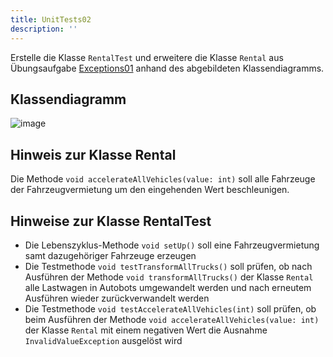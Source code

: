 ```yaml
---
title: UnitTests02
description: ''
---
```


Erstelle die Klasse `RentalTest` und erweitere die Klasse `Rental` aus Übungsaufgabe [Exceptions01](../exceptions/exceptions01.md) anhand des abgebildeten Klassendiagramms.

## Klassendiagramm
![image](https://user-images.githubusercontent.com/47243617/209158670-4f8867ce-fbb1-4a4e-b842-f47c1b4038df.png)

## Hinweis zur Klasse Rental
Die Methode `void accelerateAllVehicles(value: int)` soll alle Fahrzeuge der Fahrzeugvermietung um den eingehenden Wert beschleunigen.

## Hinweise zur Klasse RentalTest
- Die Lebenszyklus-Methode `void setUp()` soll eine Fahrzeugvermietung samt dazugehöriger Fahrzeuge erzeugen
- Die Testmethode `void testTransformAllTrucks()` soll prüfen, ob nach Ausführen der Methode `void transformAllTrucks()` der Klasse `Rental` alle Lastwagen in Autobots umgewandelt werden und nach erneutem Ausführen wieder zurückverwandelt werden
- Die Testmethode `void testAccelerateAllVehicles(int)` soll prüfen, ob beim Ausführen der Methode `void accelerateAllVehicles(value: int)` der Klasse `Rental` mit einem negativen Wert die Ausnahme `InvalidValueException` ausgelöst wird
